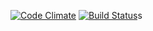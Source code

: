 [![Code Climate](https://codeclimate.com/github/Matt182/hexlet-psr-linter/badges/gpa.svg)](https://codeclimate.com/github/Matt182/hexlet-psr-linter)
[![Build Status](https://travis-ci.org/Matt182/hexlet-psr-linter.svg?branch=master)](https://travis-ci.org/Matt182/hexlet-psr-linter)s
